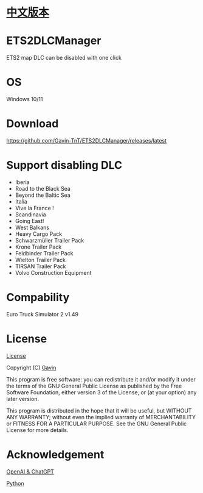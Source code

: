 # [中文版本](https://github.com/Gavin-TnT/ETS2DLCManager/blob/main/README_CN.md)
# ETS2DLCManager
ETS2 map DLC can be disabled with one click
# OS
Windows 10/11
# Download
https://github.com/Gavin-TnT/ETS2DLCManager/releases/latest
# Support disabling DLC
* Iberia
* Road to the Black Sea
* Beyond the Baltic Sea
* Italia
* Vive la France !
* Scandinavia
* Going East!
* West Balkans
* Heavy Cargo Pack
* Schwarzmüller Trailer Pack
* Krone Trailer Pack
* Feldbinder Trailer Pack
* Wielton Trailer Pack
* TIRSAN Trailer Pack
* Volvo Construction Equipment
# Compability
Euro Truck Simulator 2 v1.49
# License
[License](https://github.com/Gavin-TnT/ETS2DLCManager/blob/main/LICENSE)

Copyright (C) [Gavin](https://github.com/Gavin-TnTv)

This program is free software: you can redistribute it and/or modify it under the terms of the GNU General Public License as published by the Free Software Foundation, either version 3 of the License, or (at your option) any later version.

This program is distributed in the hope that it will be useful, but WITHOUT ANY WARRANTY; without even the implied warranty of MERCHANTABILITY or FITNESS FOR A PARTICULAR PURPOSE. See the GNU General Public License for more details.

# Acknowledgement
[OpenAI & ChatGPT](https://openai.com/)

[Python](https://www.python.org/)
